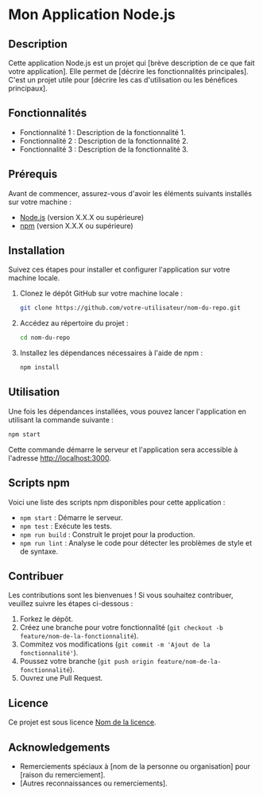
# Mon Application Node.js

## Description

Cette application Node.js est un projet qui [brève description de ce que fait votre application]. Elle permet de [décrire les fonctionnalités principales]. C'est un projet utile pour [décrire les cas d'utilisation ou les bénéfices principaux].

## Fonctionnalités

- Fonctionnalité 1 : Description de la fonctionnalité 1.
- Fonctionnalité 2 : Description de la fonctionnalité 2.
- Fonctionnalité 3 : Description de la fonctionnalité 3.

## Prérequis

Avant de commencer, assurez-vous d'avoir les éléments suivants installés sur votre machine :

- [Node.js](https://nodejs.org/) (version X.X.X ou supérieure)
- [npm](https://www.npmjs.com/) (version X.X.X ou supérieure)

## Installation

Suivez ces étapes pour installer et configurer l'application sur votre machine locale.

1. Clonez le dépôt GitHub sur votre machine locale :

   ```bash
   git clone https://github.com/votre-utilisateur/nom-du-repo.git
   ```

2. Accédez au répertoire du projet :

   ```bash
   cd nom-du-repo
   ```

3. Installez les dépendances nécessaires à l'aide de npm :

   ```bash
   npm install
   ```

## Utilisation

Une fois les dépendances installées, vous pouvez lancer l'application en utilisant la commande suivante :

```bash
npm start
```

Cette commande démarre le serveur et l'application sera accessible à l'adresse [http://localhost:3000](http://localhost:3000).

## Scripts npm

Voici une liste des scripts npm disponibles pour cette application :

- `npm start` : Démarre le serveur.
- `npm test` : Exécute les tests.
- `npm run build` : Construit le projet pour la production.
- `npm run lint` : Analyse le code pour détecter les problèmes de style et de syntaxe.

## Contribuer

Les contributions sont les bienvenues ! Si vous souhaitez contribuer, veuillez suivre les étapes ci-dessous :

1. Forkez le dépôt.
2. Créez une branche pour votre fonctionnalité (`git checkout -b feature/nom-de-la-fonctionnalité`).
3. Commitez vos modifications (`git commit -m 'Ajout de la fonctionnalité'`).
4. Poussez votre branche (`git push origin feature/nom-de-la-fonctionnalité`).
5. Ouvrez une Pull Request.

## Licence

Ce projet est sous licence [Nom de la licence](LICENSE).

## Acknowledgements

- Remerciements spéciaux à [nom de la personne ou organisation] pour [raison du remerciement].
- [Autres reconnaissances ou remerciements].
